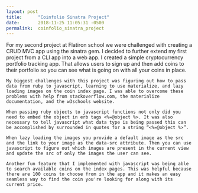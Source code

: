 ```yaml
---
layout: post
title:      "Coinfolio Sinatra Project"
date:       2018-11-25 11:05:31 -0500
permalink:  coinfolio_sinatra_project
---
```



For my second project at Flatiron school we were challenged with creating a CRUD MVC app using the sinatra gem. I decided to further extend my first project from a CLI app into a web app. I created a simple cryptocurrency portfolio tracking app. That allows users to sign up and then add coins to their portfolio so you can see what is going on with all your coins in place. 

	My biggest challenges with this project was figuring out how to pass data from ruby to javascript, learning to use materialize, and lazy loading images on the coin index page. I was able to overcome these problems with help from stackoverflow.com, the materialize documentation, and the w3schools website. 

	When passing ruby objects to javascript functions not only did you need to embed the object in erb tags <%=@object %>. It was also necessary to tell javascript what data type is being passed this can be accomplished by surrounded in quotes for a string “<%=@object %>”. 

	When lazy loading the images you provide a default image as the src and the link to your image as the data-src attribute. Then you can use javascript to figure out which images are present in the current view and update the src of only the images the user can see. 

	Another fun feature that I implemented with javascript was being able to search available coins on the index pages. This was helpful because there are 100 coins to choose from in the app and it makes an easy seamless way to find the coin you're looking for along with its current price. 

